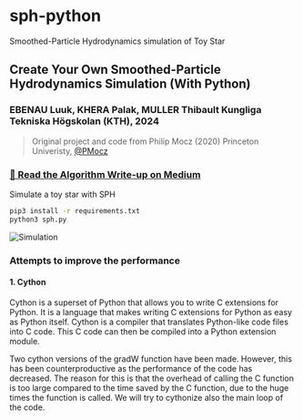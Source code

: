 # sph-python

Smoothed-Particle Hydrodynamics simulation of Toy Star

## Create Your Own Smoothed-Particle Hydrodynamics Simulation (With Python)

### EBENAU Luuk, KHERA Palak, MULLER Thibault Kungliga Tekniska Högskolan (KTH), 2024

> Original project and code from Philip Mocz (2020) Princeton Univeristy, [@PMocz](https://twitter.com/PMocz)

### [📝 Read the Algorithm Write-up on Medium](https://philip-mocz.medium.com/create-your-own-smoothed-particle-hydrodynamics-simulation-with-python-76e1cec505f1)

Simulate a toy star with SPH

```bash
pip3 install -r requirements.txt
python3 sph.py
```

![Simulation](./sph.png)

### Attempts to improve the performance

#### 1. Cython

Cython is a superset of Python that allows you to write C extensions for Python. It is a language that makes writing C extensions for Python as easy as Python itself. Cython is a compiler that translates Python-like code files into C code. This C code can then be compiled into a Python extension module.

Two cython versions of the gradW function have been made. However, this has been counterproductive as the performance of the code has decreased. The reason for this is that the overhead of calling the C function is too large compared to the time saved by the C function, due to the huge times the function is called. We will try to cythonize also the main loop of the code.